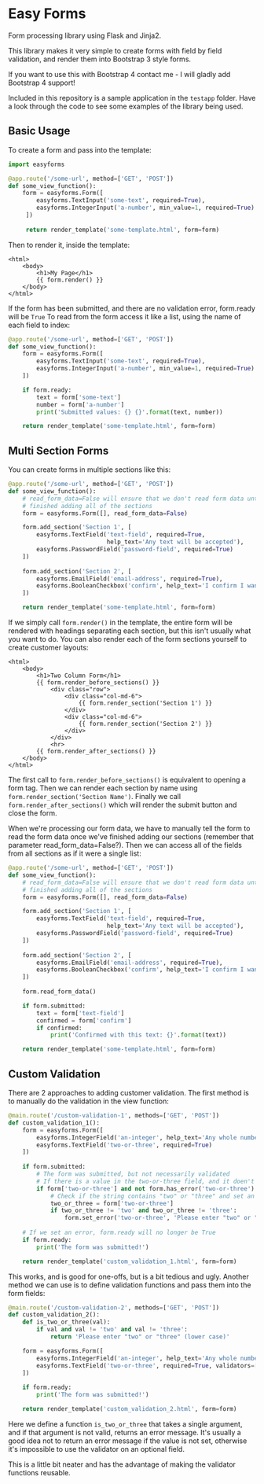 # Easy Forms

Form processing library using Flask and Jinja2.

This library makes it very simple to create forms with field by field validation, and render them
into Bootstrap 3 style forms.

If you want to use this with Bootstrap 4 contact me - I will gladly add Bootstrap 4 support!

Included in this repository is a sample application in the `testapp` folder.  Have a look through
the code to see some examples of the library being used.

## Basic Usage

To create a form and pass into the template:

```python
import easyforms

@app.route('/some-url', method=['GET', 'POST'])
def some_view_function():
    form = easyforms.Form([
        easyforms.TextInput('some-text', required=True),
        easyforms.IntegerInput('a-number', min_value=1, required=True)
     ])
   
     return render_template('some-template.html', form=form)
```

Then to render it, inside the template:

```jinja2
<html>
    <body>
        <h1>My Page</h1>
        {{ form.render() }}
    </body>
</html>
```

If the form has been submitted, and there are no validation error, form.ready will be `True`
To read from the form access it like a list, using the name of each field to index:

```python
@app.route('/some-url', method=['GET', 'POST'])
def some_view_function():
    form = easyforms.Form([
        easyforms.TextInput('some-text', required=True),
        easyforms.IntegerInput('a-number', min_value=1, required=True)
    ])

    if form.ready:
        text = form['some-text']
        number = form['a-number']
        print('Submitted values: {} {}'.format(text, number))

    return render_template('some-template.html', form=form)
```

## Multi Section Forms

You can create forms in multiple sections like this:

```python
@app.route('/some-url', method=['GET', 'POST'])
def some_view_function():
    # read_form_data=False will ensure that we don't read form data until we have
    # finished adding all of the sections
    form = easyforms.Form([], read_form_data=False)

    form.add_section('Section 1', [
        easyforms.TextField('text-field', required=True,
                            help_text='Any text will be accepted'),
        easyforms.PasswordField('password-field', required=True)
    ])
    
    form.add_section('Section 2', [
        easyforms.EmailField('email-address', required=True),
        easyforms.BooleanCheckbox('confirm', help_text='I confirm I want to do this!')
    ])

    return render_template('some-template.html', form=form)
```

If we simply call `form.render()` in the template, the entire form will be rendered with
headings separating each section, but this isn't usually what you want to do. You can
also render each of the form sections yourself to create customer layouts:

```jinja2
<html>
    <body>
        <h1>Two Column Form</h1>
        {{ form.render_before_sections() }}
            <div class="row">
                <div class="col-md-6">
                    {{ form.render_section('Section 1') }}
                </div>
                <div class="col-md-6">
                    {{ form.render_section('Section 2') }}
                </div>
            </div>
            <hr>
        {{ form.render_after_sections() }}
    </body>
</html>
```

The first call to `form.render_before_sections()` is equivalent to opening a form tag. Then
we can render each section by name using `form.render_section('Section Name')`.  Finally
we call `form.render_after_sections()` which will render the submit button and close the form.

When we're processing our form data, we have to manually tell the form to read the form data
once we've finished adding our sections (remember that parameter read_form_data=False?).
Then we can access all of the fields from all sections as if it were a single list:

```python
@app.route('/some-url', method=['GET', 'POST'])
def some_view_function():
    # read_form_data=False will ensure that we don't read form data until we have
    # finished adding all of the sections
    form = easyforms.Form([], read_form_data=False)

    form.add_section('Section 1', [
        easyforms.TextField('text-field', required=True,
                            help_text='Any text will be accepted'),
        easyforms.PasswordField('password-field', required=True)
    ])
    
    form.add_section('Section 2', [
        easyforms.EmailField('email-address', required=True),
        easyforms.BooleanCheckbox('confirm', help_text='I confirm I want to do this!')
    ])
    
    form.read_form_data()

    if form.submitted:
        text = form['text-field']
        confirmed = form['confirm']
        if confirmed:
            print('Confirmed with this text: {}'.format(text))

    return render_template('some-template.html', form=form)
```

## Custom Validation

There are 2 approaches to adding customer validation. The first method is to manually do the
validation in the view function:

```python
@main.route('/custom-validation-1', methods=['GET', 'POST'])
def custom_validation_1():
    form = easyforms.Form([
        easyforms.IntegerField('an-integer', help_text='Any whole number!', required=True),
        easyforms.TextField('two-or-three', required=True)
    ])
    
    if form.submitted:
        # The form was submitted, but not necessarily validated
        # If there is a value in the two-or-three field, and it doen't already have an error set
        if form['two-or-three'] and not form.has_error('two-or-three'):
            # Check if the string contains "two" or "three" and set an error if it doesn't
            two_or_three = form['two-or-three']
            if two_or_three != 'two' and two_or_three != 'three':
                form.set_error('two-or-three', 'Please enter "two" or "three" (lower case)')
    
    # If we set an error, form.ready will no longer be True
    if form.ready:
        print('The form was submitted!')

    return render_template('custom_validation_1.html', form=form)

```

This works, and is good for one-offs, but is a bit tedious and ugly.  Another method we can use is
to define validation functions and pass them into the form fields:

```python
@main.route('/custom-validation-2', methods=['GET', 'POST'])
def custom_validation_2():
    def is_two_or_three(val):
        if val and val != 'two' and val != 'three':
            return 'Please enter "two" or "three" (lower case)'

    form = easyforms.Form([
        easyforms.IntegerField('an-integer', help_text='Any whole number!', required=True),
        easyforms.TextField('two-or-three', required=True, validators=[is_two_or_three])
    ])
    
    if form.ready:
        print('The form was submitted!')

    return render_template('custom_validation_2.html', form=form)
```

Here we define a function `is_two_or_three` that takes a single argument, and if that argument is
not valid, returns an error message. It's usually a good idea not to return an error message if
the value is not set, otherwise it's impossible to use the validator on an optional field.

This is a little bit neater and has the advantage of making the validator functions reusable.

